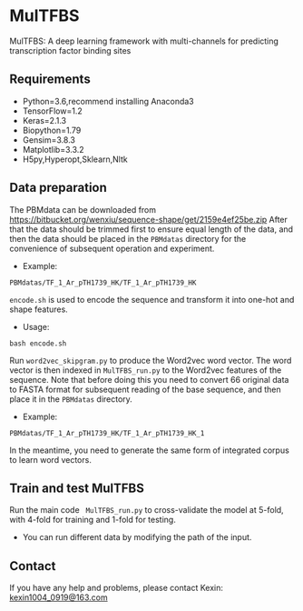 # MulTFBS
MulTFBS: A deep learning framework with multi-channels for predicting transcription factor binding sites
## Requirements
 * Python=3.6,recommend installing Anaconda3
 * TensorFlow=1.2
 * Keras=2.1.3
 * Biopython=1.79
 * Gensim=3.8.3
 * Matplotlib=3.3.2
 * H5py,Hyperopt,Sklearn,Nltk
## Data preparation
The PBMdata can be downloaded from 
https://bitbucket.org/wenxiu/sequence-shape/get/2159e4ef25be.zip 
After that the data should be trimmed first to ensure equal length of the data, and then the data should be placed in the `PBMdatas` directory for the convenience of subsequent operation and experiment.
 *  Example: 
 ```
 PBMdatas/TF_1_Ar_pTH1739_HK/TF_1_Ar_pTH1739_HK
 ```
`encode.sh` is used to encode the sequence and transform it into one-hot and shape features.
 * Usage: 
 ```
 bash encode.sh
 ```
Run `word2vec_skipgram.py` to produce the Word2vec word vector. The word vector is then indexed in `MulTFBS_run.py` to the Word2vec features of the sequence. Note that before doing this you need to convert 66 original data to FASTA format for subsequent reading of the base sequence, and then place it in the `PBMdatas` directory.
*  Example: 
 ```
 PBMdatas/TF_1_Ar_pTH1739_HK/TF_1_Ar_pTH1739_HK_1
 ```
In the meantime, you need to generate the same form of integrated corpus to learn word vectors.
## Train and test MulTFBS
Run the main code ` MulTFBS_run.py` to cross-validate the model at 5-fold, with 4-fold for training and 1-fold for testing.
* You can run different data by modifying the path of the input. 
## Contact
If you have any help and problems, please contact Kexin: kexin1004_0919@163.com
